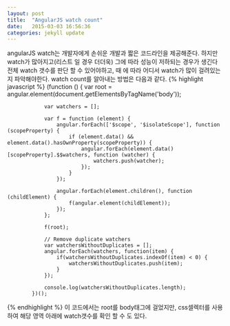 ```yaml
---
layout: post
title:  "AngularJS watch count"
date:   2015-03-03 16:56:36
categories: jekyll update
---
```


angularJS watch는 개발자에게 손쉬운 개발과 짧은 코드라인을 제공해준다.
하지만  watch가 많아지고(리스트 일 경우 더더욱) 그에 따라 성능이 저하되는 경우가 생긴다
전체 watch 갯수를 판단 할 수 있어야하고, 때 에 따라 어디서 watch가 많이 걸려있는지 파악해야한다.
watch count를 알아내는 방법은 다음과 같다.
{% highlight javascript %}
(function () {
                var root = angular.element(document.getElementsByTagName('body'));

                var watchers = [];

                var f = function (element) {
                    angular.forEach(['$scope', '$isolateScope'], function (scopeProperty) {
                        if (element.data() && element.data().hasOwnProperty(scopeProperty)) {
                            angular.forEach(element.data()[scopeProperty].$$watchers, function (watcher) {
                                watchers.push(watcher);
                            });
                        }
                    });

                    angular.forEach(element.children(), function (childElement) {
                        f(angular.element(childElement));
                    });
                };

                f(root);

                // Remove duplicate watchers
                var watchersWithoutDuplicates = [];
                angular.forEach(watchers, function(item) {
                    if(watchersWithoutDuplicates.indexOf(item) < 0) {
                        watchersWithoutDuplicates.push(item);
                    }
                });

                console.log(watchersWithoutDuplicates.length);
            })();
{% endhighlight %}
이 코드에서는 root를 body태그에 걸었지만, css셀렉터를 사용하여 해당 영역 아래에 watch갯수를 확인 할 수 도 있다.

